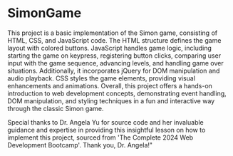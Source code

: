 # SimonGame
This project is a basic implementation of the Simon game, consisting of HTML, CSS, and JavaScript code. The HTML structure defines the game layout with colored buttons. JavaScript handles game logic, including starting the game on keypress, registering button clicks, comparing user input with the game sequence, advancing levels, and handling game over situations. Additionally, it incorporates jQuery for DOM manipulation and audio playback. CSS styles the game elements, providing visual enhancements and animations. Overall, this project offers a hands-on introduction to web development concepts, demonstrating event handling, DOM manipulation, and styling techniques in a fun and interactive way through the classic Simon game.

Special thanks to Dr. Angela Yu for source code and her invaluable guidance and expertise in providing this insightful lesson on how to implement this project, sourced from 'The Complete 2024 Web Development Bootcamp'. Thank you, Dr. Angela!"


